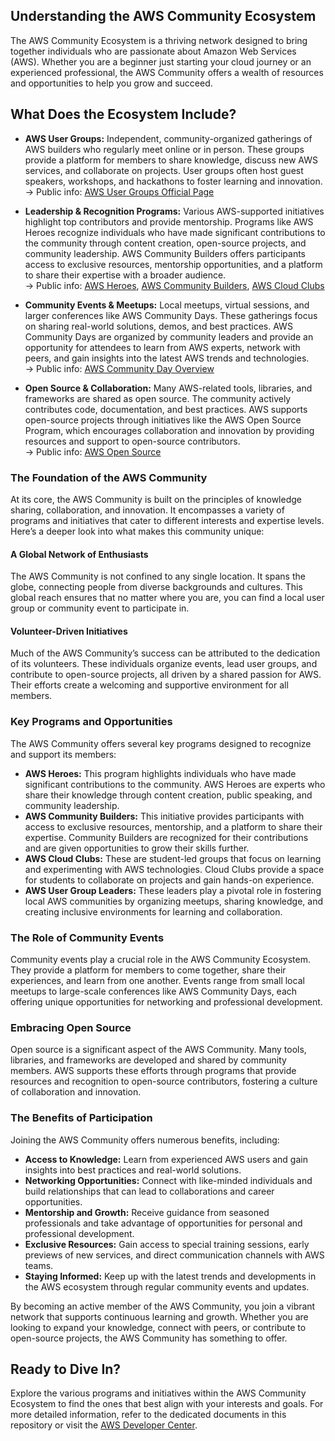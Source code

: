 ## Understanding the AWS Community Ecosystem

The AWS Community Ecosystem is a thriving network designed to bring together individuals who are passionate about Amazon Web Services (AWS). Whether you are a beginner just starting your cloud journey or an experienced professional, the AWS Community offers a wealth of resources and opportunities to help you grow and succeed.

## What Does the Ecosystem Include?

- **AWS User Groups:** Independent, community-organized gatherings of AWS builders who regularly meet online or in person. These groups provide a platform for members to share knowledge, discuss new AWS services, and collaborate on projects. User groups often host guest speakers, workshops, and hackathons to foster learning and innovation.
    <br> → Public info: [AWS User Groups Official Page](https://aws.amazon.com/developer/community/usergroups/)

- **Leadership & Recognition Programs:** Various AWS-supported initiatives highlight top contributors and provide mentorship. Programs like AWS Heroes recognize individuals who have made significant contributions to the community through content creation, open-source projects, and community leadership. AWS Community Builders offers participants access to exclusive resources, mentorship opportunities, and a platform to share their expertise with a broader audience.
    <br> → Public info: [AWS Heroes](https://aws.amazon.com/developer/community/heroes/), [AWS Community Builders](https://aws.amazon.com/developer/community/community-builders/), [AWS Cloud Clubs](https://aws.amazon.com/developer/community/students/cloudclubs)

- **Community Events & Meetups:** Local meetups, virtual sessions, and larger conferences like AWS Community Days. These gatherings focus on sharing real-world solutions, demos, and best practices. AWS Community Days are organized by community leaders and provide an opportunity for attendees to learn from AWS experts, network with peers, and gain insights into the latest AWS trends and technologies.
    <br> → Public info: [AWS Community Day Overview](https://aws.amazon.com/developer/community/community-days/)

- **Open Source & Collaboration:** Many AWS-related tools, libraries, and frameworks are shared as open source. The community actively contributes code, documentation, and best practices. AWS supports open-source projects through initiatives like the AWS Open Source Program, which encourages collaboration and innovation by providing resources and support to open-source contributors.
    <br> → Public info: [AWS Open Source](https://aws.amazon.com/opensource/)

### The Foundation of the AWS Community

At its core, the AWS Community is built on the principles of knowledge sharing, collaboration, and innovation. It encompasses a variety of programs and initiatives that cater to different interests and expertise levels. Here’s a deeper look into what makes this community unique:

#### A Global Network of Enthusiasts

The AWS Community is not confined to any single location. It spans the globe, connecting people from diverse backgrounds and cultures. This global reach ensures that no matter where you are, you can find a local user group or community event to participate in.

#### Volunteer-Driven Initiatives

Much of the AWS Community’s success can be attributed to the dedication of its volunteers. These individuals organize events, lead user groups, and contribute to open-source projects, all driven by a shared passion for AWS. Their efforts create a welcoming and supportive environment for all members.

### Key Programs and Opportunities

The AWS Community offers several key programs designed to recognize and support its members:

- **AWS Heroes:** This program highlights individuals who have made significant contributions to the community. AWS Heroes are experts who share their knowledge through content creation, public speaking, and community leadership.
- **AWS Community Builders:** This initiative provides participants with access to exclusive resources, mentorship, and a platform to share their expertise. Community Builders are recognized for their contributions and are given opportunities to grow their skills further.
- **AWS Cloud Clubs:** These are student-led groups that focus on learning and experimenting with AWS technologies. Cloud Clubs provide a space for students to collaborate on projects and gain hands-on experience.
- **AWS User Group Leaders:** These leaders play a pivotal role in fostering local AWS communities by organizing meetups, sharing knowledge, and creating inclusive environments for learning and collaboration.

### The Role of Community Events

Community events play a crucial role in the AWS Community Ecosystem. They provide a platform for members to come together, share their experiences, and learn from one another. Events range from small local meetups to large-scale conferences like AWS Community Days, each offering unique opportunities for networking and professional development.


### Embracing Open Source

Open source is a significant aspect of the AWS Community. Many tools, libraries, and frameworks are developed and shared by community members. AWS supports these efforts through programs that provide resources and recognition to open-source contributors, fostering a culture of collaboration and innovation.

### The Benefits of Participation

Joining the AWS Community offers numerous benefits, including:

- **Access to Knowledge:** Learn from experienced AWS users and gain insights into best practices and real-world solutions.
- **Networking Opportunities:** Connect with like-minded individuals and build relationships that can lead to collaborations and career opportunities.
- **Mentorship and Growth:** Receive guidance from seasoned professionals and take advantage of opportunities for personal and professional development.
- **Exclusive Resources:** Gain access to special training sessions, early previews of new services, and direct communication channels with AWS teams.
- **Staying Informed:** Keep up with the latest trends and developments in the AWS ecosystem through regular community events and updates.

By becoming an active member of the AWS Community, you join a vibrant network that supports continuous learning and growth. Whether you are looking to expand your knowledge, connect with peers, or contribute to open-source projects, the AWS Community has something to offer.

## Ready to Dive In?

Explore the various programs and initiatives within the AWS Community Ecosystem to find the ones that best align with your interests and goals. For more detailed information, refer to the dedicated documents in this repository or visit the [AWS Developer Center](https://aws.amazon.com/developer/).

